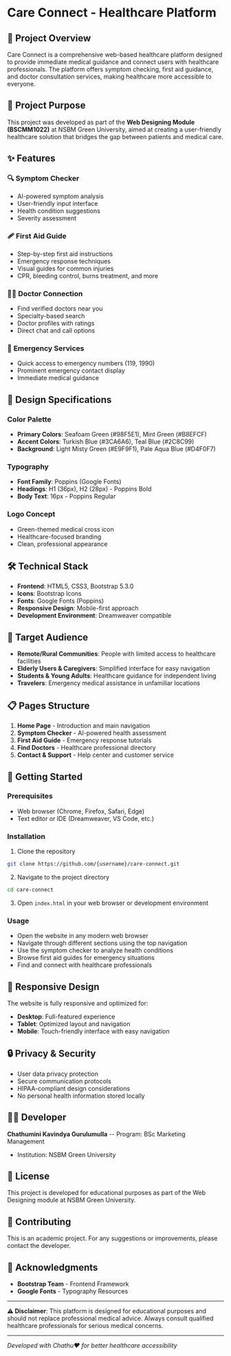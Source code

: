 # Care Connect - Healthcare Platform

## 🏥 Project Overview

Care Connect is a comprehensive web-based healthcare platform designed to provide immediate medical guidance and connect users with healthcare professionals. The platform offers symptom checking, first aid guidance, and doctor consultation services, making healthcare more accessible to everyone.

## 🎯 Project Purpose

This project was developed as part of the **Web Designing Module (BSCMM1022)** at NSBM Green University, aimed at creating a user-friendly healthcare solution that bridges the gap between patients and medical care.

## ✨ Features

### 🔍 **Symptom Checker**
- AI-powered symptom analysis
- User-friendly input interface
- Health condition suggestions
- Severity assessment

### 🩹 **First Aid Guide**
- Step-by-step first aid instructions
- Emergency response techniques
- Visual guides for common injuries
- CPR, bleeding control, burns treatment, and more

### 👨‍⚕️ **Doctor Connection**
- Find verified doctors near you
- Specialty-based search
- Doctor profiles with ratings
- Direct chat and call options

### 📱 **Emergency Services**
- Quick access to emergency numbers (119, 1990)
- Prominent emergency contact display
- Immediate medical guidance

## 🎨 Design Specifications

### **Color Palette**
- **Primary Colors**: Seafoam Green (#98F5E1), Mint Green (#B8EFCF)
- **Accent Colors**: Turkish Blue (#3CA6A6), Teal Blue (#2C8C99)
- **Background**: Light Misty Green (#E9F9F1), Pale Aqua Blue (#D4F0F7)

### **Typography**
- **Font Family**: Poppins (Google Fonts)
- **Headings**: H1 (36px), H2 (28px) - Poppins Bold
- **Body Text**: 16px - Poppins Regular

### **Logo Concept**
- Green-themed medical cross icon
- Healthcare-focused branding
- Clean, professional appearance

## 🛠️ Technical Stack

- **Frontend**: HTML5, CSS3, Bootstrap 5.3.0
- **Icons**: Bootstrap Icons
- **Fonts**: Google Fonts (Poppins)
- **Responsive Design**: Mobile-first approach
- **Development Environment**: Dreamweaver compatible

## 🎯 Target Audience

- **Remote/Rural Communities**: People with limited access to healthcare facilities
- **Elderly Users & Caregivers**: Simplified interface for easy navigation
- **Students & Young Adults**: Healthcare guidance for independent living
- **Travelers**: Emergency medical assistance in unfamiliar locations

## 📋 Pages Structure

1. **Home Page** - Introduction and main navigation
2. **Symptom Checker** - AI-powered health assessment
3. **First Aid Guide** - Emergency response tutorials
4. **Find Doctors** - Healthcare professional directory
5. **Contact & Support** - Help center and customer service

## 🚀 Getting Started

### Prerequisites
- Web browser (Chrome, Firefox, Safari, Edge)
- Text editor or IDE (Dreamweaver, VS Code, etc.)

### Installation
1. Clone the repository
```bash
git clone https://github.com/{username}/care-connect.git
```

2. Navigate to the project directory
```bash
cd care-connect
```

3. Open `index.html` in your web browser or development environment

### Usage
- Open the website in any modern web browser
- Navigate through different sections using the top navigation
- Use the symptom checker to analyze health conditions
- Browse first aid guides for emergency situations
- Find and connect with healthcare professionals

## 📱 Responsive Design

The website is fully responsive and optimized for:
- **Desktop**: Full-featured experience
- **Tablet**: Optimized layout and navigation
- **Mobile**: Touch-friendly interface with easy navigation

## 🔒 Privacy & Security

- User data privacy protection
- Secure communication protocols
- HIPAA-compliant design considerations
- No personal health information stored locally


## 👨‍💻 Developer

**Chathumini Kavindya Gurulumulla**
-- Program: BSc Marketing Management
- Institution: NSBM Green University

## 📄 License

This project is developed for educational purposes as part of the Web Designing module at NSBM Green University.

## 🤝 Contributing

This is an academic project. For any suggestions or improvements, please contact the developer.


## 🙏 Acknowledgments
- **Bootstrap Team** - Frontend Framework
- **Google Fonts** - Typography Resources

---

**⚠️ Disclaimer**: This platform is designed for educational purposes and should not replace professional medical advice. Always consult qualified healthcare professionals for serious medical concerns.

---

*Developed with Chathu❤️ for better healthcare accessibility*
